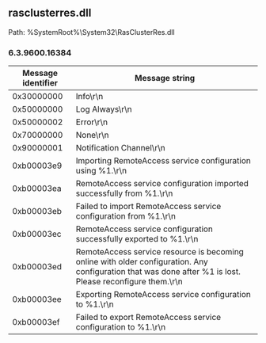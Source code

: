 ## rasclusterres.dll

Path: %SystemRoot%\System32\RasClusterRes.dll

### 6.3.9600.16384

Message identifier | Message string
--- | ---
0x30000000 | Info\r\n
0x50000000 | Log Always\r\n
0x50000002 | Error\r\n
0x70000000 | None\r\n
0x90000001 | Notification Channel\r\n
0xb00003e9 | Importing RemoteAccess service configuration using %1.\r\n
0xb00003ea | RemoteAccess service configuration imported successfully from %1.\r\n
0xb00003eb | Failed to import RemoteAccess service configuration from %1.\r\n
0xb00003ec | RemoteAccess service configuration successfully exported to %1.\r\n
0xb00003ed | RemoteAccess service resource is becoming online with older configuration. Any configuration that was done after %1 is lost. Please reconfigure them.\r\n
0xb00003ee | Exporting RemoteAccess service configuration to %1.\r\n
0xb00003ef | Failed to export RemoteAccess service configuration to  %1.\r\n
